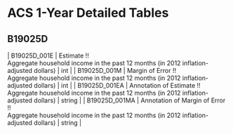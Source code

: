 # ACS 1-Year Detailed Tables

## B19025D

| B19025D_001E | Estimate !!<br>Aggregate household income in the past 12 months (in 2012 inflation-adjusted dollars) | int |
| B19025D_001M | Margin of Error !!<br>Aggregate household income in the past 12 months (in 2012 inflation-adjusted dollars) | int |
| B19025D_001EA | Annotation of Estimate !!<br>Aggregate household income in the past 12 months (in 2012 inflation-adjusted dollars) | string |
| B19025D_001MA | Annotation of Margin of Error !!<br>Aggregate household income in the past 12 months (in 2012 inflation-adjusted dollars) | string |

